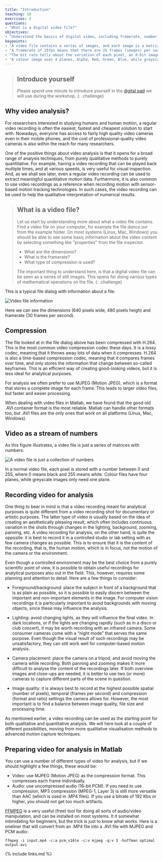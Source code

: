 ```yaml
---
title: "Introduction"
teaching: 10
exercises: 5
questions:
- "What is a digital video file?"
objectives:
- "Understand the basics of digital video, including framerate, number of planes and bitrate."
keypoints:
- "A video file contains a series of images, and each image is a matrix that can be operated on."
- "A framerate of 25fps means that there are 25 frames (images) per second."
- "The bit rate tells about the variation of each pixel, an 8-bit image stores values from 0-255."
- "A colour image uses 4 planes, Alpha, Red, Green, Blue, while greyscale only uses 1 plane."
---
```



> ## Introduce yourself
>
> Please spend one minute to introduce yourself in the [digital pad](https://pad.carpentries.org/2019-03-06-MGT) we will use during the workshop.
{: .challenge}


## Why video analysis?

For researchers interested in studying humans and human motion, a regular video recording is often the easiest, fastest and cheapest solution to start with. Nowadays, everyone has access to fairly high quality video cameras even in their mobile phones, and the cost of professional-quality video cameras is also within the reach for many researchers.

One of the positive things about video analysis is that it opens for a broad range of analysis techniques, from purely qualitative methods to purely quantitative. For example, having a video recording that can be played back multiple times, and at various speeds, is very useful for visual inspection. And, as we shall see later, even a regular video recording can be used to extract meaningful quantitative motion data. Furthermore, it is also common to use video recordings as a reference when recording motion with sensor-based motion tracking technologies. In such cases, the video recording can be used to help the qualitative interpretation of numerical results.


> ## What is a video file?
>
> Let us start by understanding more about what a video file contains. Find a video file on your computer, for example the file *dance.avi* from the example folder. On most systems (Linux, Mac, Windows) you should be able to see some basic information about the video content by selecting something like "properties" from the file inspector.
>
> - What are the dimensions?
> - What is the framerate?
> - What type of compression is used?
>
> The important thing to understand here, is that a digital video file can be seen as a series of still images. This opens for doing various types of mathematical operations on the file.
{: .challenge}

This is a typical file dialog with information about a file:

![Video file information](../fig/video_info_320.png)

Here we can see the dimensions (640 pixels wide, 480 pixels heigh) and framerate (30 frames per second).

## Compression

The file looked at in the file dialog above has been compressed with H.264. This is the most common video compression codec these days. It is a lossy codec, meaning that it throws away lots of data when it compresses. H.264 is also a time-based compression codec, meaning that it compares frames over time, and only stores the information that change between so-called keyframes. This is an efficient way of creating good-looking videos, but it is less ideal for analytical purposes.

For analysis we often prefer to use MJPEG (Motion JPEG), which is a format that stores a complete image for each frame. This leads to larger video files, but faster and easier processing.

When dealing with video files in Matlab, we have found that the good old .AVI container format is the most reliable. Matlab can handle other formats too, but .AVI files are the only ones that work on all platforms (Linux, Mac, Windows).


## Video as a stream of numbers

As this figure illustrates, a video file is just a series of matrices with numbers:

![A video file is just a collection of numbers](../fig/digital-video.png)

In a normal video file, each pixel is stored with a number between 0 and 255, where 0 means black and 255 means white. Colour files have four planes, while greyscale images only need one plane.


## Recording video for analysis

One thing to bear in mind is that a video recording meant for analytical purposes is quite different from a video recording shot for documentary or artistic purposes. The latter type of video is usually based on the idea of creating an aesthetically pleasing result, which often includes continuous variation in the shots through changes in the lighting, background, zooming, panning, etc. A video recording for analysis, on the other hand, is quite the opposite: it is best to record it in a controlled studio or lab setting with as few camera changes as possible. This is to ensure that it is the *content* of the recording, that is, the human motion, which is in focus, not the motion of the camera or the environment.

Even though a controlled environment may be the best choice from a purely scientific point of view, it is possible to obtain useful recordings for analytical purposes also out in the field. This, however, requires some planning and attention to detail. Here are a few things to consider:

-   Foreground/background: place the subject in front of a background
    that is as plain as possible, so it is possible to easily discern
    between the important and non-important elements in the image. For
    computer vision recordings it is particularly important to avoid
    backgrounds with moving objects, since these may influence the
    analysis.

-   Lighting: avoid changing lights, as they will influence the final
    video. In dark locations, or if the lights are changing rapidly
    (such as in a disco or club concert), it may be worth recording with
    an infrared camera. Some consumer cameras come with a “night mode”
    that serves the same purpose. Even though the visual result of such
    recordings may be unsatisfactory, they can still work well for
    computer-based motion analysis.

-   Camera placement: place the camera on a tripod, and avoid moving the
    camera while recording. Both panning and zooming makes it more
    difficult to analyse the content of the recordings later. If both
    overview images and close-ups are needed, it is better to use two
    (or more) cameras to capture different parts of the scene in
    question.

-   Image quality: it is always best to record at the highest possible
    spatial (number of pixels), temporal (frames per second) and
    compression (format and ratio) settings the camera allows for.
    However, the most important is to find a balance between image
    quality, file size and processing time.

As mentioned earlier, a video recording can be used as the starting
point for both qualitative and quantitative analysis. We will here look
at a couple of different possibilities, moving from more qualitative
visualisation methods to advanced motion capture techniques.


## Preparing video for analysis in Matlab

You can use a number of different types of video for analysis, but if we should highlight a few things, these would be:

- Video: use MJPEG (Motion JPEG) as the compression format. This compresses each frame individually.
- Audio: use uncompressed audio (16-bit PCM). If you need to use compression, MP3 compression (MPEG-1, Layer 3) is still more versatile than AAC (which is used in .MP4 files). If you use a bitrate of 192 Kbs or higher, you should not get too much artifacts.

[FFMPEG](https://www.ffmpeg.org/) is a very useful (free) tool for doing all sorts of audio/video manipulation, and can be installed on most systems. It it somewhat intimidating for beginners, but the trick is just to know what works. Here is a oneliner that will convert from an .MP4 file into a .AVI file with MJPEG and PCM audio:

    ffmpeg -i input.mp4 -c:a pcm_s16le -c:v mjpeg -q:v 3 -huffman optimal output.avi


{% include links.md %}
